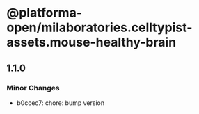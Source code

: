 # @platforma-open/milaboratories.celltypist-assets.mouse-healthy-brain

## 1.1.0

### Minor Changes

- b0ccec7: chore: bump version
